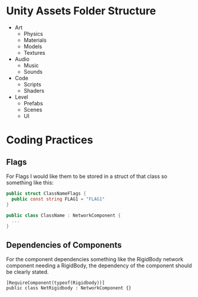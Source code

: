 # Unity Assets Folder Structure

- Art
    - Physics
    - Materials
    - Models
    - Textures
- Audio 
    - Music
    - Sounds 
- Code
    - Scripts
    - Shaders
- Level
    - Prefabs
    - Scenes
    - UI

# Coding Practices

## Flags
For Flags I would like them to be stored in a struct of that class so something like this:
``` c#
public struct ClassNameFlags {
  public const string FLAG1 = "FLAG1"
} 

public class ClassName : NetworkComponent {
  ...
}
```
## Dependencies of Components
For the component dependencies something like the RigidBody network component needing a RigidBody, the dependency of the component should be clearly stated.
```
[RequireComponent(typeof(Rigidbody))]
public class NetRigidbody : NetworkComponent {}
```

